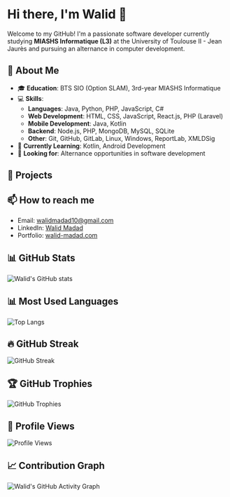 # Hi there, I'm Walid 👋

Welcome to my GitHub! I'm a passionate software developer currently studying **MIASHS Informatique (L3)** at the University of Toulouse II - Jean Jaurès and pursuing an alternance in computer development.

## 🚀 About Me

- 🎓 **Education**: BTS SIO (Option SLAM), 3rd-year MIASHS Informatique
- 💻 **Skills**:
  - **Languages**: Java, Python, PHP, JavaScript, C#
  - **Web Development**: HTML, CSS, JavaScript, React.js, PHP (Laravel)
  - **Mobile Development**: Java, Kotlin
  - **Backend**: Node.js, PHP, MongoDB, MySQL, SQLite
  - **Other**: Git, GitHub, GitLab, Linux, Windows, ReportLab, XMLDSig
- 🌱 **Currently Learning**: Kotlin, Android Development
- 👷 **Looking for**: Alternance opportunities in software development

## 🔧 Projects


## 📫 How to reach me

- Email: walidmadad10@gmail.com
- LinkedIn: [Walid Madad](https://www.linkedin.com/in/walid-madad)
- Portfolio: [walid-madad.com](https://walid-madad.com)

## 📊 GitHub Stats

![Walid's GitHub stats](https://github-readme-stats.vercel.app/api?username=walidmadad&show_icons=true&theme=radical)

## 📊 Most Used Languages

![Top Langs](https://github-readme-stats.vercel.app/api/top-langs/?username=walidmadad&layout=compact&theme=radical)

## 🔥 GitHub Streak

![GitHub Streak](https://streak-stats.demolab.com/?user=walidmadad&theme=radical)

## 🏆 GitHub Trophies

![GitHub Trophies](https://github-profile-trophy.vercel.app/?username=walidmadad&theme=radical)

## 👀 Profile Views

![Profile Views](https://komarev.com/ghpvc/?username=walidmadad&color=brightgreen)

## 📈 Contribution Graph

![Walid's GitHub Activity Graph](https://github-readme-activity-graph.cyclic.app/graph?username=walidmadad&theme=react-dark)
